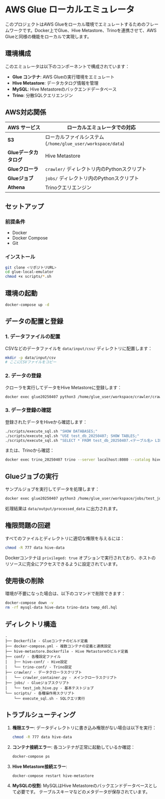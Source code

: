 # AWS Glue ローカルエミュレータ

このプロジェクトはAWS Glueをローカル環境でエミュレートするためのフレームワークです。Docker上でGlue、Hive Metastore、Trinoを連携させて、AWS Glueと同様の機能をローカルで実現します。

## 環境構成

このエミュレータは以下のコンポーネントで構成されています：

- **Glue コンテナ**: AWS Glueの実行環境をエミュレート
- **Hive Metastore**: データカタログ情報を管理
- **MySQL**: Hive Metastoreのバックエンドデータベース
- **Trino**: 分散SQLクエリエンジン

## AWS対応関係

| AWS サービス | ローカルエミュレータでの対応 |
|-------------|--------------------------|
| **S3** | ローカルファイルシステム (`/home/glue_user/workspace/data`) |
| **Glueデータカタログ** | Hive Metastore |
| **Glueクローラ** | `crawler/` ディレクトリ内のPythonスクリプト |
| **Glueジョブ** | `jobs/` ディレクトリ内のPythonスクリプト |
| **Athena** | Trinoクエリエンジン |

## セットアップ

### 前提条件

- Docker
- Docker Compose
- Git

### インストール

```bash
git clone <リポジトリURL>
cd glue-local-emulator
chmod +x scripts/*.sh
```

## 環境の起動

```bash
docker-compose up -d
```

## データの配置と登録

### 1. データファイルの配置

CSVなどのデータファイルを `data/input/csv/` ディレクトリに配置します：

```bash
mkdir -p data/input/csv
# ここにCSVファイルをコピー
```

### 2. データの登録

クローラを実行してデータをHive Metastoreに登録します：

```bash
docker exec glue20250407 python3 /home/glue_user/workspace/crawler/crawler_container.py
```

### 3. データ登録の確認

登録されたデータをHiveから確認します：

```bash
./scripts/execute_sql.sh "SHOW DATABASES;"
./scripts/execute_sql.sh "USE test_db_20250407; SHOW TABLES;"
./scripts/execute_sql.sh "SELECT * FROM test_db_20250407.<テーブル名> LIMIT 10;"
```

または、Trinoから確認：

```bash
docker exec trino_20250407 trino --server localhost:8080 --catalog hive --schema test_db_20250407 --execute "SELECT * FROM <テーブル名> LIMIT 10"
```

## Glueジョブの実行

サンプルジョブを実行してデータを処理します：

```bash
docker exec glue20250407 python3 /home/glue_user/workspace/jobs/test_job_hive.py --JOB_NAME test_job --database test_db_20250407 --table <テーブル名>
```

処理結果は `data/output/processed_data` に出力されます。

## 権限問題の回避

すべてのファイルとディレクトリに適切な権限を与えるには：

```bash
chmod -R 777 data hive-data
```

Dockerコンテナは `privileged: true` オプションで実行されており、ホストのリソースに完全にアクセスできるように設定されています。

## 使用後の削除

環境が不要になった場合は、以下のコマンドで削除できます：

```bash
docker-compose down -v
rm -rf mysql-data hive-data trino-data temp_ddl.hql
```

## ディレクトリ構造

```
.
├── Dockerfile - Glueコンテナのビルド定義
├── docker-compose.yml - 複数コンテナの定義と連携設定
├── hive-metastore.Dockerfile - Hive Metastoreのビルド定義
├── conf/ - 各種設定ファイル
│   ├── hive-conf/ - Hive設定
│   └── trino-conf/ - Trino設定
├── crawler/ - データクローラスクリプト
│   └── crawler_container.py - メインクローラスクリプト
├── jobs/ - Glueジョブスクリプト
│   └── test_job_hive.py - 基本テストジョブ
└── scripts/ - 各種操作用スクリプト
    └── execute_sql.sh - SQLクエリ実行
```

## トラブルシューティング

1. **権限エラー**: データディレクトリに書き込み権限がない場合は以下を実行：
   ```bash
   chmod -R 777 data hive-data
   ```

2. **コンテナ接続エラー**: 各コンテナが正常に起動しているか確認：
   ```bash
   docker-compose ps
   ```

3. **Hive Metastore接続エラー**:
   ```bash
   docker-compose restart hive-metastore
   ```

4. **MySQLの役割**: MySQLはHive Metastoreのバックエンドデータベースとして必要です。
   テーブルスキーマなどのメタデータが保存されています。

